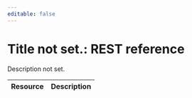 ```yaml
---
editable: false
---
```


# Title not set.: REST reference
Description not set.

Resource | Description
--- | ---